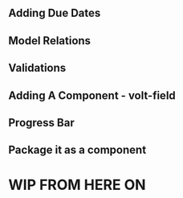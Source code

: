 ## Adding Due Dates

## Model Relations

## Validations

## Adding A Component - volt-field

## Progress Bar

## Package it as a component

# WIP FROM HERE ON

